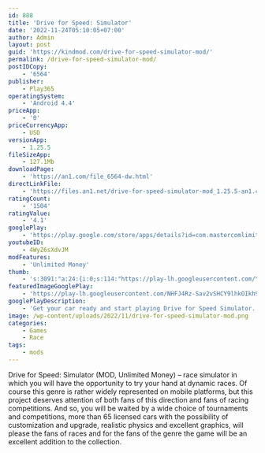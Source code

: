 ```yaml
---
id: 888
title: 'Drive for Speed: Simulator'
date: '2022-11-24T05:10:05+07:00'
author: Admin
layout: post
guid: 'https://kindmod.com/drive-for-speed-simulator-mod/'
permalink: /drive-for-speed-simulator-mod/
postIDCopy:
    - '6564'
publisher:
    - Play365
operatingSystem:
    - 'Android 4.4'
priceApp:
    - '0'
priceCurrencyApp:
    - USD
versionApp:
    - 1.25.5
fileSizeApp:
    - 127.1Mb
downloadPage:
    - 'https://an1.com/file_6564-dw.html'
directLinkFile:
    - 'https://files.an1.net/drive-for-speed-simulator-mod_1.25.5-an1.com.apk'
ratingCount:
    - '1504'
ratingValue:
    - '4.1'
googlePlay:
    - 'https://play.google.com/store/apps/details?id=com.mastercomlimited.cardriving_t'
youtubeID:
    - 4WyZ6sXdvJM
modFeatures:
    - 'Unlimited Money'
thumb:
    - 's:3091:"a:24:{i:0;s:114:"https://play-lh.googleusercontent.com/YqDHBDWne4B9XVx0JZfZVJBjc2IVQ6u2OX49SwMNCUukLZWTFWDfCvkbZpiX2K2Scw=w526-h296";i:1;s:115:"https://play-lh.googleusercontent.com/T1L65IkYA5ydy0BUupUzXvUK_gawC1OmLQxhX74bISIEAJaiedKUi9dRnIZrjqSCsxU=w526-h296";i:2;s:114:"https://play-lh.googleusercontent.com/NCfoXwELVp9IcvmyvfMxK-xDe_CElp7Xjd5TaSOCGvrAK-nnRNEny06ZWA7fSGcVMg=w526-h296";i:3;s:115:"https://play-lh.googleusercontent.com/6zgTa4H42JWhtLSmBU2KXjhdqCkN0aaEusSA2GuYZVziqAYUgzgcAWhopu-p0279B_k=w526-h296";i:4;s:115:"https://play-lh.googleusercontent.com/bR7U5xr7MitJJKlGKgiUObzoYHMCcOS-1WiXVzUdXWyZwnR7-DNf4CunWNAgjfAJ7Ek=w526-h296";i:5;s:114:"https://play-lh.googleusercontent.com/BreK9CYD8Z8GLcUIKQZiX6uIKNYvesIzGCP0pTtUf3qKSkS5PPktYr3UKtDMsymf8g=w526-h296";i:6;s:115:"https://play-lh.googleusercontent.com/QMLP83UDMDVbZzsQpAcmmcv6HxfRmX6RbrI2GELtzKXc-DLaRMysuqklIe22XC9Tv6w=w526-h296";i:7;s:116:"https://play-lh.googleusercontent.com/RP3b7eR3siTaeQfzw3YYvWTLfGTX_8z-Qp-MKJKOLVXcQ_MJZ7shyLKkOeh21zqcI8pp=w526-h296";i:8;s:115:"https://play-lh.googleusercontent.com/fuRH3CJZWlflG02vwxhF0ghsN8dQNF-YTBg9IJSEl_opU8tFlWOjUk2g5TFlrIvQdZ4=w526-h296";i:9;s:115:"https://play-lh.googleusercontent.com/kF1W1v2HfuaXvtVUY53MYsnmk3l7_jugEKluJC9U3pdwfEXmT0RJjgz2SGDCXk4X8Os=w526-h296";i:10;s:114:"https://play-lh.googleusercontent.com/WLIucoyLeWVbUBevjeBazxM5bg_hqj9BCF4cmurt70u6hzc_zASs4--tYSE9XeEzOA=w526-h296";i:11;s:114:"https://play-lh.googleusercontent.com/Q9fYN9j_7dtyWs1eZs2Y0PychVjqg8nfJNZ_OhfoVch5ymULb1RmOm7KNL__ODX6jw=w526-h296";i:12;s:114:"https://play-lh.googleusercontent.com/uGHd0tTqXpb1EyfeSFauRg44-rQTRc95laQoy49Xv4pdQ-tX-NH_aA5Q_FfPsHWTbw=w526-h296";i:13;s:115:"https://play-lh.googleusercontent.com/9WMIGopNfFLwmcNxw2GKvM6jHqS8tLifT7wrh2IGYirL2xvjXPB8x05PRSpIWYAfw4w=w526-h296";i:14;s:115:"https://play-lh.googleusercontent.com/mLelz4DPzjGCQVkxtBQsBCnxnlke6KHznXhlovLddtKlFI-ou2jlFf66RaOHFsDGl-M=w526-h296";i:15;s:115:"https://play-lh.googleusercontent.com/-PL5wj8ZlNU7Js7t5NEzNFSsJwzHKkvuT90PZ2Wgmz65BUgy6ffDmSF35-5zNuPahqU=w526-h296";i:16;s:116:"https://play-lh.googleusercontent.com/meIQWlFlU0_aIbQzaQchIHm3au0C-4OcBiHHgvIcd5Gx-YCsyuZg2eexjMBAGn6SM_T2=w526-h296";i:17;s:115:"https://play-lh.googleusercontent.com/aOKHjRzLyBV9wmcYe6Wtkx-umQj-XdDIj-8zq8rlom936Hj0uiNGWp7DW4tdDdRy2PQ=w526-h296";i:18;s:115:"https://play-lh.googleusercontent.com/AOp04R4CqOnd-9URKkrbiTNzyDfNL2ZTrGspndknE6KUFMEwTnPTnE29EDbSBDKGPe0=w526-h296";i:19;s:115:"https://play-lh.googleusercontent.com/DP2BVMA5AFxThD7-JlhCwBNF-8K4wRs7T2d7RSg9AnqLHNd-Ky8oRWX3p0Qq9mypPoM=w526-h296";i:20;s:115:"https://play-lh.googleusercontent.com/Inzee-7jxRUNX1GQ22OZxB5r8YWL0mbH89eXbFDKdbsYpkibb_7fTyLf-txEAJLoJ-s=w526-h296";i:21;s:116:"https://play-lh.googleusercontent.com/dT8h3njdWuYHLt14Sp2LLuAYuDjKrdDrDtDJQlr46v1dKnQkbMBJQfTLi_16-Jd7d_2d=w526-h296";i:22;s:116:"https://play-lh.googleusercontent.com/tQhpgmK7Yy-piF59R5NRqUo_bKz7rbhN_3Rk-0ZgFRquwHm8AUDjTN4VWnU7sJhOODaX=w526-h296";i:23;s:115:"https://play-lh.googleusercontent.com/jNeX6etgxkKGSlToPK7OfYH5bMQoOpIxdRrP_tAId7uKn6zoT-84s0Oznxleb-5lpG4=w526-h296";}";'
featuredImageGooglePlay:
    - 'https://play-lh.googleusercontent.com/NHFJ4Rz-Sav2vSHCY9lhkOIkh9i_obOlw4EqUG-SuQNITNwAApJEJkxWbQVoRVv59g'
googlePlayDescription:
    - 'Get your car ready and start playing Drive for Speed Simulator. Drive your car through a city full of obstacles. Complete different missions around town before time runs out and try to earn as much money as you can. Use your money to buy brand new faster cars and complete missions in less time.. Drive for Speed Simulator also has a Free Ride mode to take advantage of its sandbox city. Drive around and have fun in this amazing game for Android. Download Drive for Speed Simulator now!. In Drive for Speed Simulator, choose among 20 different cars to buy and play. Customize your cars with different items: spoilers, tires, rims, paint and motor upgrades!'
image: /wp-content/uploads/2022/11/drive-for-speed-simulator-mod.png
categories:
    - Games
    - Race
tags:
    - mods
---
```


Drive for Speed: Simulator (MOD, Unlimited Money) – race simulator in which you will have the opportunity to try your hand at dynamic races. Of course this genre is rather widely represented on mobile platforms, but this project deserves attention of both fans of this direction and fans of racing competitions. And so, you will be waited by a wide choice of tournaments and competitions, more than 65 licensed cars with the possibility of customization and upgrade, realistic physics and excellent graphics, will please the fans of races and for the fans of the genre the game will be an excellent addition to the collection.